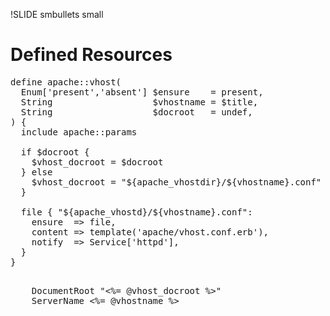 !SLIDE smbullets small
# Defined Resources

<pre>
define apache::vhost(
  Enum['present','absent'] $ensure    = present,
  String                   $vhostname = $title,
  String                   $docroot   = undef,
) {
  include apache::params

  if $docroot {
    $vhost_docroot = $docroot
  } else
    $vhost_docroot = "${apache_vhostdir}/${vhostname}.conf"
  }

  file { "${apache_vhostd}/${vhostname}.conf":
    ensure  => file,
    content => template('apache/vhost.conf.erb'),
    notify  => Service['httpd'],
  }
}
</pre>

<pre>
<VirtualHost *:80>
    DocumentRoot "<%= @vhost_docroot %>"
    ServerName <%= @vhostname %>
</VirtualHost>
</pre>

